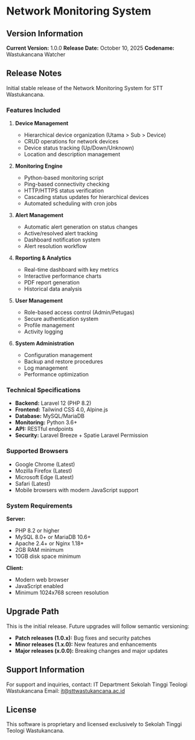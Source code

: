 # Network Monitoring System

## Version Information

**Current Version:** 1.0.0
**Release Date:** October 10, 2025
**Codename:** Wastukancana Watcher

## Release Notes

Initial stable release of the Network Monitoring System for STT Wastukancana.

### Features Included

1. **Device Management**
   - Hierarchical device organization (Utama > Sub > Device)
   - CRUD operations for network devices
   - Device status tracking (Up/Down/Unknown)
   - Location and description management

2. **Monitoring Engine**
   - Python-based monitoring script
   - Ping-based connectivity checking
   - HTTP/HTTPS status verification
   - Cascading status updates for hierarchical devices
   - Automated scheduling with cron jobs

3. **Alert Management**
   - Automatic alert generation on status changes
   - Active/resolved alert tracking
   - Dashboard notification system
   - Alert resolution workflow

4. **Reporting & Analytics**
   - Real-time dashboard with key metrics
   - Interactive performance charts
   - PDF report generation
   - Historical data analysis

5. **User Management**
   - Role-based access control (Admin/Petugas)
   - Secure authentication system
   - Profile management
   - Activity logging

6. **System Administration**
   - Configuration management
   - Backup and restore procedures
   - Log management
   - Performance optimization

### Technical Specifications

- **Backend:** Laravel 12 (PHP 8.2)
- **Frontend:** Tailwind CSS 4.0, Alpine.js
- **Database:** MySQL/MariaDB
- **Monitoring:** Python 3.6+
- **API:** RESTful endpoints
- **Security:** Laravel Breeze + Spatie Laravel Permission

### Supported Browsers

- Google Chrome (Latest)
- Mozilla Firefox (Latest)
- Microsoft Edge (Latest)
- Safari (Latest)
- Mobile browsers with modern JavaScript support

### System Requirements

**Server:**
- PHP 8.2 or higher
- MySQL 8.0+ or MariaDB 10.6+
- Apache 2.4+ or Nginx 1.18+
- 2GB RAM minimum
- 10GB disk space minimum

**Client:**
- Modern web browser
- JavaScript enabled
- Minimum 1024x768 screen resolution

## Upgrade Path

This is the initial release. Future upgrades will follow semantic versioning:
- **Patch releases (1.0.x):** Bug fixes and security patches
- **Minor releases (1.x.0):** New features and enhancements
- **Major releases (x.0.0):** Breaking changes and major updates

## Support Information

For support and inquiries, contact:
IT Department
Sekolah Tinggi Teologi Wastukancana
Email: it@sttwastukancana.ac.id

## License

This software is proprietary and licensed exclusively to Sekolah Tinggi Teologi Wastukancana.